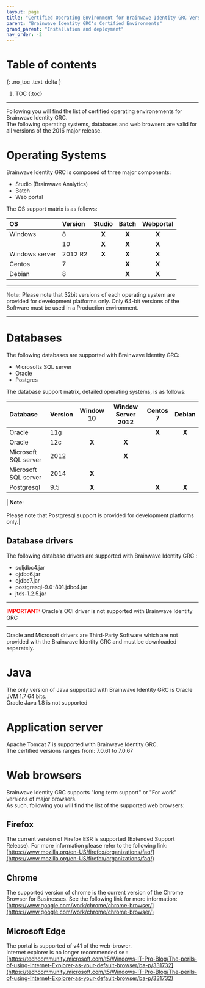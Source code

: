 ```yaml
---
layout: page
title: "Certified Operating Environment for Brainwave Identity GRC Version 2016"
parent: "Brainwave Identity GRC's Certified Environments"
grand_parent: "Installation and deployment"
nav_order: -2
---
```


# Table of contents
{: .no_toc .text-delta }

1. TOC
{:toc}
---

Following you will find the list of certified operating environements for Brainwave Identity GRC.      
The following operating systems, databases and web browsers are valid for all versions of the 2016 major release.    

# Operating Systems  

Brainwave Identity GRC is composed of three major components:

- Studio (Brainwave Analytics)
- Batch  
- Web portal  

The OS support matrix is as follows:

| **OS**         | **Version** | **Studio** | **Batch** | **Webportal** |
|:---------------|:------------|:----------:|:---------:|:-------------:|
| Windows        | 8           |   **X**    |   **X**   |     **X**     |
|                | 10          |   **X**    |   **X**   |     **X**     |
| Windows server | 2012 R2     |   **X**    |   **X**   |     **X**     |
| Centos         | 7           |            |   **X**   |     **X**     |
| Debian         | 8           |            |   **X**   |     **X**     |

---

<span style="color:grey">**Note:**</span> Please note that 32bit versions of each operating system are provided for development platforms only. Only 64-bit versions of the Software must be used in a Production environment.

---

# Databases

The following databases are supported with Brainwave Identity GRC:  

- Microsofts SQL server
- Oracle
- Postgres

The database support matrix, detailed operating systems, is as follows:

| **Database**         | **Version** | **Window 10** | **Window Server 2012** | **Centos 7** | **Debian** |
|:---------------------|:------------|:-------------:|:----------------------:|:------------:|:----------:|
| Oracle               | 11g         |               |                        |    **X**     |   **X**    |
| Oracle               | 12c         |     **X**     |         **X**          |              |            |
| Microsoft SQL server | 2012        |               |         **X**          |              |            |
| Microsoft SQL server | 2014        |     **X**     |                        |              |            |
| Postgresql           | 9.5         |     **X**     |                        |    **X**     |   **X**    |

| **Note**: <br><br> Please note that Postgresql support is provided for development platforms only.|

## Database drivers  

The following database drivers are supported with Brainwave Identity GRC :   

- sqljdbc4.jar
- ojdbc6.jar
- ojdbc7.jar  
- postgresql-9.0-801.jdbc4.jar
- jtds-1.2.5.jar

---

<span style="color:red">**IMPORTANT:**</span> Oracle's OCI driver is not supported with Brainwave Identity GRC

---

Oracle and Microsoft drivers are Third-Party Software which are not provided with the Brainwave Identity GRC and must be downloaded separately.

# Java  

The only version of Java supported with Brainwave Identity GRC is Oracle JVM 1.7 64 bits.   
Oracle Java 1.8 is not supported  

# Application server

Apache Tomcat 7 is supported with Brainwave Identity GRC.   
The certified versions ranges from: 7.0.61 to 7.0.67  

# Web browsers

Brainwave Identity GRC supports "long term support" or "For work" versions of major browsers.   
As such, following you will find the list of the supported web browsers:  

## Firefox

The current version of Firefox ESR is supported (Extended Support Release). For more information please refer to the following link:    
[https://www.mozilla.org/en-US/firefox/organizations/faq/](https://www.mozilla.org/en-US/firefox/organizations/faq/)

## Chrome   

The supported version of chrome is the current version of the Chrome Browser for Businesses. See the following link for more information:   
[https://www.google.com/work/chrome/chrome-browser/](https://www.google.com/work/chrome/chrome-browser/)

## Microsoft Edge

The portal is supported of v41 of the web-brower.   
Internet explorer is no longer recommended se : [https://techcommunity.microsoft.com/t5/Windows-IT-Pro-Blog/The-perils-of-using-Internet-Explorer-as-your-default-browser/ba-p/331732](https://techcommunity.microsoft.com/t5/Windows-IT-Pro-Blog/The-perils-of-using-Internet-Explorer-as-your-default-browser/ba-p/331732)
